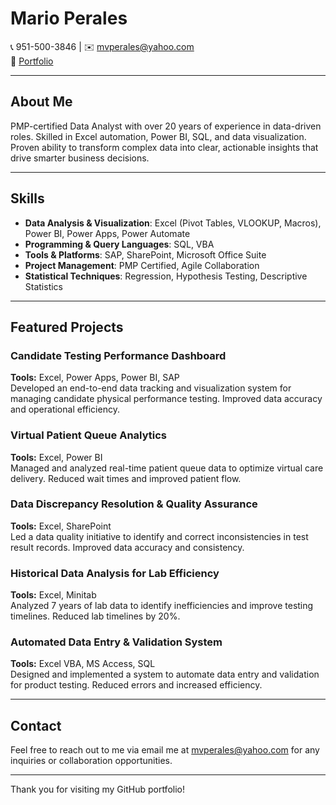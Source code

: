 
# Mario Perales

📞 951-500-3846 | ✉️ mvperales@yahoo.com  
🔗 [Portfolio](https://mvperales.github.io/Portfolio/)

---

## About Me

PMP-certified Data Analyst with over 20 years of experience in data-driven roles. Skilled in Excel automation, Power BI, SQL, and data visualization. Proven ability to transform complex data into clear, actionable insights that drive smarter business decisions.

---

## Skills

- **Data Analysis & Visualization**: Excel (Pivot Tables, VLOOKUP, Macros), Power BI, Power Apps, Power Automate
- **Programming & Query Languages**: SQL, VBA
- **Tools & Platforms**: SAP, SharePoint, Microsoft Office Suite
- **Project Management**: PMP Certified, Agile Collaboration
- **Statistical Techniques**: Regression, Hypothesis Testing, Descriptive Statistics

---

## Featured Projects

### Candidate Testing Performance Dashboard
**Tools:** Excel, Power Apps, Power BI, SAP  
Developed an end-to-end data tracking and visualization system for managing candidate physical performance testing. Improved data accuracy and operational efficiency.

### Virtual Patient Queue Analytics
**Tools:** Excel, Power BI  
Managed and analyzed real-time patient queue data to optimize virtual care delivery. Reduced wait times and improved patient flow.

### Data Discrepancy Resolution & Quality Assurance
**Tools:** Excel, SharePoint  
Led a data quality initiative to identify and correct inconsistencies in test result records. Improved data accuracy and consistency.

### Historical Data Analysis for Lab Efficiency
**Tools:** Excel, Minitab  
Analyzed 7 years of lab data to identify inefficiencies and improve testing timelines. Reduced lab timelines by 20%.

### Automated Data Entry & Validation System
**Tools:** Excel VBA, MS Access, SQL  
Designed and implemented a system to automate data entry and validation for product testing. Reduced errors and increased efficiency.

---

## Contact

Feel free to reach out to me via email me at mvperales@yahoo.com for any inquiries or collaboration opportunities.

---

Thank you for visiting my GitHub portfolio!
